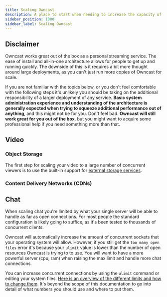 ```yaml
---
title: Scaling Owncast
description: A place to start when needing to increase the capacity of your server.
sidebar_position: 1000
sidebar_label: Scaling Owncast
---
```


## Disclaimer

Owncast works great out of the box as a personal streaming service. The ease of install and all-in-one architecture allows for people to get up and running quickly. The downside of this is it requires a bit more thought around large deployments, as you can't just run more copies of Owncast for scale.

If you are not familiar with the topics below, or you don't feel comfortable with the following steps it's unlikely you should be taking on the additional responsibility of a larger deployment of any service. **Basic system administration experience and understanding of the architecture is generally expected when trying to squeeze additional performance out of anything**, and this might not be for you. Don't feel bad. **Owncast will still work great for you out of the box**, but you might want to acquire some professional help if you need something more than that.

## Video

### Object Storage

The first step for scaling your video to a large number of concurrent viewers is to use the built-in support for [external storage services](/docs/storage).

### Content Delivery Networks (CDNs)

## Chat

When scaling chat you're limited by what your single server will be able to handle as far as open connections. For most people the standard configuration is likely going to suffice, as it's been tested to thousands of concurrent clients.

Owncast will automatically increase the amount of concurrent sockets that your operating system will allow. However, if you still get the `too many open files` error it's because your `ulimit` value is lower than the number of open resources Owncast is trying to to use. You will want to have a more powerful server (cpu, ram) when raising the max limit and handle more chat connections.

You can increase concurrent connections by using the `ulimit` command or editing your system files. [Here is an overview of the different limits and how to change them](https://www.learnitguide.net/2015/07/how-to-increase-ulimit-values-in-linux.html). It's beyond the scope of this documentation to go into detail of what numbers you should use and where to put them.
